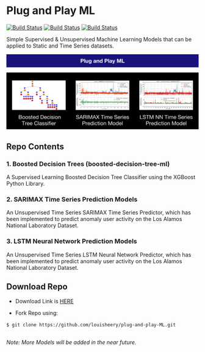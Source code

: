 
# Plug and Play ML

[![Build Status](https://img.shields.io/badge/python-3-blue)](https://github.com/louisheery/plug-and-play-ML)
[![Build Status](https://img.shields.io/badge/build-v1.1-brightgreen)](https://github.com/louisheery/plug-and-play-ML)
[![Build Status](https://img.shields.io/badge/build_status-published-brightgreen)](https://github.com/louisheery/plug-and-play-ML)


Simple Supervised &amp; Unsupervised Machine Learning Models that can be applied to Static and Time Series datasets.

![alt text](https://github.com/louisheery/plug-and-play-ML/blob/master/plug-and-play-ml-screenshots.png)

## Repo Contents
### 1. Boosted Decision Trees (boosted-decision-tree-ml)
A Supervised Learning Boosted Decision Tree Classifier using the XGBoost Python Library.

### 2. SARIMAX Time Series Prediction Models
An Unsupervised Time Series SARIMAX Time Series Predictor, which has been implemented to predict anomaly user activity on the Los Alamos National Laboratory Dataset.

### 3. LSTM Neural Network Prediction Models
An Unsupervised Time Series LSTM Neural Network Predictor, which has been implemented to predict anomaly user activity on the Los Alamos National Laboratory Dataset.

## Download Repo
- Download Link is [HERE](https://github.com/louisheery/plug-and-play-ML/archive/master.zip)

- Fork Repo using:
```
$ git clone https://github.com/louisheery/plug-and-play-ML.git
```


## 
*Note: More Models will be added in the near future.*
